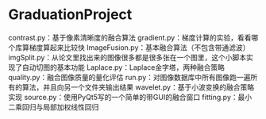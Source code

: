 # GraduationProject

contrast.py：基于像素清晰度的融合算法
gradient.py：梯度计算的实验，看看哪个库算梯度算起来比较快
ImageFusion.py：基本融合算法（不包含带通滤波）
imgSplit.py：从论文里找出来的图像很多都是很多张在一个图里，这个小脚本实现了自动切图的基本功能
Laplace.py：Laplace金字塔，两种融合策略
quality.py：融合图像质量的量化评估
run.py：对图像数据库中所有图像跑一遍所有的算法，并且向另一个文件夹输出结果
wavelet.py：基于小波变换的融合策略实现
source.py：使用PyQt5写的一个简单的带GUI的融合窗口
fitting.py：最小二乘回归与局部加权线性回归